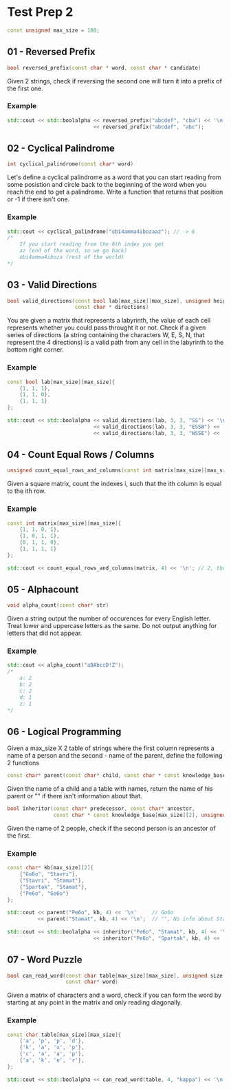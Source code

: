 # Test Prep 2

```c++
const unsigned max_size = 100;
```

## 01 - Reversed Prefix

```c++
bool reversed_prefix(const char * word, const char * candidate)
```

Given 2 strings, check if reversing the second one will turn it into a prefix of the first one.

### Example

```c++
std::cout << std::boolalpha << reversed_prefix("abcdef", "cba") << '\n' // true
                            << reversed_prefix("abcdef", "abc");        // flase;
```

## 02 - Cyclical Palindrome

```c++
int cyclical_palindrome(const char* word)
```

Let's define a cyclical palindrome as a word that you can start reading from some posistion and circle back to the beginning of the word when you reach the end to get a palindrome. Write a function that returns that position or -1 if there isn't one.

### Example

```c++
std::cout << cyclical_palindrome("obi4amma4ibozaaz"); // -> 6
/*
    If you start reading from the 6th index you get
    az (end of the word, so we go back)
    obi4amma4iboza (rest of the world)
*/
```

## 03 - Valid Directions

```c++
bool valid_directions(const bool lab[max_size][max_size], unsigned height, unsigned width,
                      const char * directions)
```

You are given a matrix that represents a labyrinth, the value of each cell represents whether you could pass throught it or not. Check if a given series of directions (a string containing the characters W, E, S, N, that represent the 4 directions) is a valid path from any cell in the labyrinth to the bottom right corner.

### Example

```c++
const bool lab[max_size][max_size]{
    {1, 1, 1},
    {1, 1, 0},
    {1, 1, 1}
};
​
std::cout << std::boolalpha << valid_directions(lab, 3, 3, "SS") << '\n'     // false, you cannot go through 0s
                            << valid_directions(lab, 3, 3, "ESSW") << '\n'   // false, you cannot leave the lab
                            << valid_directions(lab, 3, 3, "WSSE") << '\n';  // true, start from [0, 2]
```

## 04 - Count Equal Rows / Columns

```c++
unsigned count_equal_rows_and_columns(const int matrix[max_size][max_size], unsigned size)
```

Given a square matrix, count the indexes i, such that the ith column is equal to the ith row.

### Example

```c++
const int matrix[max_size][max_size]{
    {1, 1, 0, 1},
    {1, 0, 1, 1},
    {0, 1, 1, 0},
    {1, 1, 1, 1}
};
​
std::cout << count_equal_rows_and_columns(matrix, 4) << '\n'; // 2, the indices are 0 and 1
```

## 05 - Alphacount

```c++
void alpha_count(const char* str)
```

Given a string output the number of occurences for every English letter. Treat lower and uppercase letters as the same. Do not output anything for letters that did not appear.

### Example

```c++
std::cout << alpha_count("aBAbccD!Z");
/*
    a: 2
    b: 2
    c: 2
    d: 1
    z: 1
*/
```

## 06 - Logical Programming

Given a max_size X 2 table of strings where the first column represents a name of a person and the second - name of the parent, define the following 2 functions

```c++
const char* parent(const char* child, const char * const knowledge_base[max_size][2], unsigned size)
```
Given the name of a child and a table with names, return the name of his parent or "" if there isn't information about that.

```c++
bool inheritor(const char* predecessor, const char* ancestor,
               const char * const knowledge_base[max_size][2], unsigned size)
```

Given the name of 2 people, check if the second person is an ancestor of the first.

### Example

```c++
const char* kb[max_size][2]{
    {"Go6o", "Stavri"},
    {"Stavri", "Stamat"},
    {"Spartak", "Stamat"},
    {"Pe6o", "Go6o"}
};
​
std::cout << parent("Pe6o", kb, 4) << '\n'     // Go6o
          << parent("Stamat", kb, 4) << '\n';  // "", No info about Stamat's father
​
std::cout << std::boolalpha << inheritor("Pe6o", "Stamat", kb, 4) << '\n'   // true, Pe6o -> Go6o -> Stavri -> Stamat
                            << inheritor("Pe6o", "Spartak", kb, 4) << '\n'; // false
```

## 07 - Word Puzzle

```c++
bool can_read_word(const char table[max_size][max_size], unsigned size,
                   const char* word)
```

Given a matrix of characters and a word, check if you can form the word by starting at any point in the matrix and only reading diagonally.

### Example

```c++
const char table[max_size][max_size]{
    {'a', 'p', 'p', 'd'},
    {'k', 'a', 'x', 'p'},
    {'c', 'a', 'a', 'p'},
    {'a', 'k', 'e', 'r'},
};
​
std::cout << std::boolalpha << can_read_word(table, 4, "kappa") << '\n'; // true, start at [3,1] and go up-right, up-right, up-left, down-left
```
